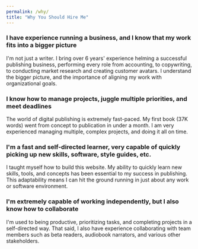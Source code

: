 ```yaml
---
permalink: /why/
title: "Why You Should Hire Me"
---
```

### I have experience running a business, and I know that my work fits into a bigger picture 
I'm not just a writer. I bring over 6 years' experience helming a successful publishing business, performing every role from accounting, to copywriting, to conducting market research and creating customer avatars. I understand the bigger picture, and the importance of aligning my work with organizational goals.


### I know how to manage projects, juggle multiple priorities, and meet deadlines 
The world of digital publishing is extremely fast-paced. My first book (37K words) went from concept to publication in under a month. I am very experienced managing multiple, complex projects, and doing it all on time.


### I'm a fast and self-directed learner, very capable of quickly picking up new skills, software, style guides, etc. 
I taught myself how to build this website. My ability to quickly learn new skills, tools, and concepts has been essential to my success in publishing. This adaptability means I can hit the ground running in just about any work or software environment.


### I'm extremely capable of working independently, but I also know how to collaborate 
I'm used to being productive, prioritizing tasks, and completing projects in a self-directed way. That said, I also have experience collaborating with team members such as beta readers, audiobook narrators, and various other stakeholders. 